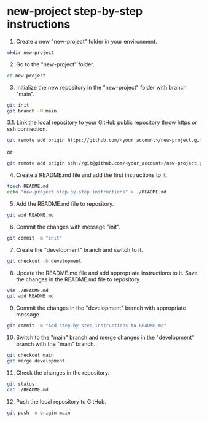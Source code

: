 # new-project step-by-step instructions

1. Create a new "new-project" folder in your environment.

```sh
mkdir new-project
```

2. Go to the "new-project" folder.

```sh
cd new-project
```

3. Initialize the new repository in the "new-project" folder with branch "main".

```sh
git init
git branch -M main
```

3.1. Link the local repository to your GitHub public repository throw https or ssh connection.

```sh
git remote add origin https://github.com/<your_account>/new-project.git
```

or

```sh
git remote add origin ssh://git@github.com/<your_account>/new-project.git
```

4. Create a README.md file and add the first instructions to it.

```sh
touch README.md
echo "new-project step-by-step instructions" > ./README.md
```

5. Add the README.md file to repository.

```sh
git add README.md
```

6. Commit the changes with message "init".

```sh
git commit -m "init"
```

7. Create the "development" branch and switch to it.

```sh
git checkout -b development
```

8. Update the README.md file and add appropriate instructions to it. Save the changes in the README.md file to repository.

```sh
vim ./README.md
git add README.md
```

9. Commit the changes in the "development" branch with appropriate message.

```sh
git commit -m "Add step-by-step instructions to README.md"
```

10. Switch to the "main" branch and merge changes in the "development" branch with the "main" branch.

```sh
git checkout main
git merge development
```

11. Check the changes in the repository.

```sh
git status
cat ./README.md
```

12. Push the local repository to GitHub.

```sh
git push -u origin main
```

